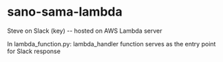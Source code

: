 # sano-sama-lambda
Steve on Slack (key) -- hosted on AWS Lambda server

In lambda_function.py: lambda_handler function serves as the entry point for Slack response
